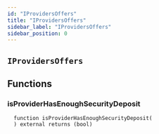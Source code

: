 ```yaml
---
id: "IProvidersOffers"
title: "IProvidersOffers"
sidebar_label: "IProvidersOffers"
sidebar_position: 0
---
```


## `IProvidersOffers`



## Functions
### isProviderHasEnoughSecurityDeposit
```solidity
  function isProviderHasEnoughSecurityDeposit(
  ) external returns (bool)
```


